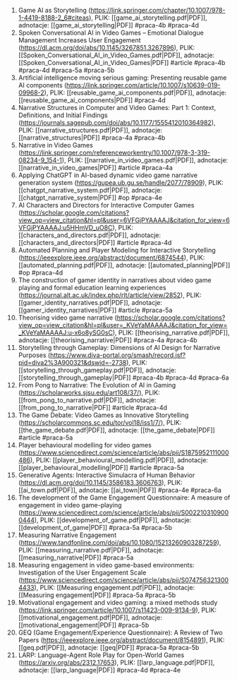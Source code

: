 1. Game AI as Storytelling (https://link.springer.com/chapter/10.1007/978-1-4419-8188-2_6#citeas), PLIK: [[game_ai_storytelling.pdf|PDF]], adnotacje: [[game_ai_storytelling|PDF]] #praca-4b #praca-4d
2. Spoken Conversational AI in Video Games – Emotional Dialogue Management Increases User Engagement (https://dl.acm.org/doi/abs/10.1145/3267851.3267896), PLIK: [[Spoken_Conversational_AI_in_Video_Games.pdf|PDF]], adnotacje: [[Spoken_Conversational_AI_in_Video_Games|PDF]] #article #praca-4b #praca-4d #praca-5a #praca-5b 
3. Artificial intelligence moving serious gaming: Presenting reusable game AI components (https://link.springer.com/article/10.1007/s10639-019-09968-2), PLIK: [[reusable_game_ai_components.pdf|PDF]], adnotacje: [[reusable_game_ai_components|PDF]] #praca-4d 
4. Narrative Structures in Computer and Video Games: Part 1: Context, Definitions, and Initial Findings (https://journals.sagepub.com/doi/abs/10.1177/1555412010364982), PLIK: [[narrative_structures.pdf|PDF]], adnotacje: [[narrative_structures|PDF]] #praca-4a #praca-4b
5. Narrative in Video Games (https://link.springer.com/referenceworkentry/10.1007/978-3-319-08234-9_154-1), PLIK: [[narrative_in_video_games.pdf|PDF]], adnotacje: [[narrative_in_video_games|PDF]] #article  #praca-4a
6. Applying ChatGPT in AI-based dynamic video game narrative generation system (https://gupea.ub.gu.se/handle/2077/78909), PLIK: [[chatgpt_narrative_system.pdf|PDF]], adnotacje: [[chatgpt_narrative_system|PDF]] #op #praca-4e
7. AI Characters and Directors for Interactive Computer Games (https://scholar.google.com/citations?view_op=view_citation&hl=pl&user=6VFGjPYAAAAJ&citation_for_view=6VFGjPYAAAAJ:u5HHmVD_uO8C), PLIK: [[characters_and_directors.pdf|PDF]], adnotacje: [[characters_and_directors|PDF]] #article #praca-4d
8. Automated Planning and Player Modeling for Interactive Storytelling (https://ieeexplore.ieee.org/abstract/document/6874544), PLIK: [[automated_planning.pdf|PDF]], adnotacje: [[automated_planning|PDF]] #op #praca-4d
9. The construction of gamer identity in narratives about video game playing and formal education learning experiences (https://journal.alt.ac.uk/index.php/rlt/article/view/2852), PLIK: [[gamer_identity_narratives.pdf|PDF]], adnotacje: [[gamer_identity_narratives|PDF]] #article #praca-5a
10. Theorising video game narrative (https://scholar.google.com/citations?view_op=view_citation&hl=pl&user=_KVeYaMAAAAJ&citation_for_view=_KVeYaMAAAAJ:u-x6o8ySG0sC), PLIK: [[theorising_narrative.pdf|PDF]], adnotacje: [[theorising_narrative|PDF]] #praca-4a #praca-4b 
11. Storytelling through Gameplay: Dimensions of AI Design for Narrative Purposes (https://www.diva-portal.org/smash/record.jsf?pid=diva2%3A900321&dswid=-2738), PLIK: [[storytelling_through_gameplay.pdf|PDF]], adnotacje: [[storytelling_through_gameplay|PDF]] #praca-4b #praca-4d #praca-6a 
12. From Pong to Narrative: The Evolution of AI in Gaming (https://scholarworks.sjsu.edu/art108/37/), PLIK: [[from_pong_to_narrative.pdf|PDF]], adnotacje: [[from_pong_to_narrative|PDF]] #article #praca-4d
13. The Game Debate: Video Games as Innovative Storytelling (https://scholarcommons.sc.edu/tor/vol18/iss1/7/), PLIK: [[the_game_debate.pdf|PDF]], adnotacje: [[the_game_debate|PDF]] #article #praca-5a 
14. Player behavioural modelling for video games (https://www.sciencedirect.com/science/article/abs/pii/S1875952111000486), PLIK: [[player_behavioural_modelling.pdf|PDF]], adnotacje: [[player_behavioural_modelling|PDF]] #article #praca-5a
15. Generative Agents: Interactive Simulacra of Human Behavior (https://dl.acm.org/doi/10.1145/3586183.3606763), PLIK: [[ai_town.pdf|PDF]], adnotacje: [[ai_town|PDF]] #praca-4e #praca-6a
16. The development of the Game Engagement Questionnaire: A measure of engagement in video game-playing (https://www.sciencedirect.com/science/article/abs/pii/S0022103109000444), PLIK: [[development_of_game.pdf|PDF]], adnotacje: [[development_of_game|PDF]] #praca-5a #praca-5b
17. Measuring Narrative Engagement (https://www.tandfonline.com/doi/abs/10.1080/15213260903287259), PLIK: [[measuring_narrative.pdf|PDF]], adnotacje: [[measuring_narrative|PDF]] #praca-5a
18. Measuring engagement in video game-based environments: Investigation of the User Engagement Scale (https://www.sciencedirect.com/science/article/abs/pii/S0747563213004433), PLIK: [[Measuring engagement.pdf|PDF]], adnotacje: [[Measuring engagement|PDF]] #praca-5a #praca-5b
19. Motivational engagement and video gaming: a mixed methods study (https://link.springer.com/article/10.1007/s11423-009-9134-9), PLIK: [[motivational_engagement.pdf|PDF]], adnotacje: [[motivational_engagement|PDF]] #praca-5b 
20. GEQ (Game Engagement/Experience Questionnaire): A Review of Two Papers (https://ieeexplore.ieee.org/abstract/document/8154891), PLIK: [[geq.pdf|PDF]], adnotacje: [[geq|PDF]] #praca-5a #praca-5b
21. LARP: Language-Agent Role Play for Open-World Games (https://arxiv.org/abs/2312.17653), PLIK: [[larp_language.pdf|PDF]], adnotacje: [[larp_language|PDF]] #praca-4d #praca-4e